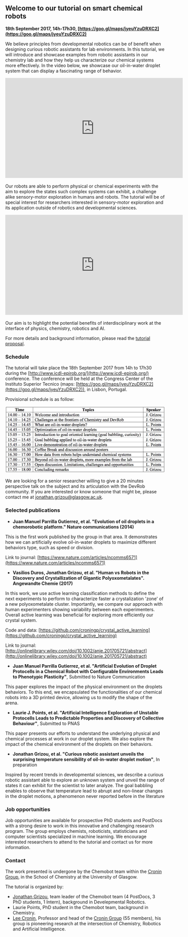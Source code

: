 ## Welcome to our tutorial on smart chemical robots

**18th September 2017, 14h-17h30, [https://goo.gl/maps/jyeuYzuDRXC2](https://goo.gl/maps/jyeuYzuDRXC2)** 

We believe principles from developmental robotics can be of benefit when designing curious robotic assistants for lab environments. In this tutorial, we will introduce and showcase examples from robotic assistants in our chemistry lab and how they help us characterize our chemical systems more effectively. In the video below, we showcase our oil-in-water droplet system that can display a fascinating range of behavior.

<iframe width="560" height="315" src="https://www.youtube.com/embed/OX7gyfxVER0?autoplay=1&loop=1&playlist=OX7gyfxVER0" frameborder="0" allowfullscreen></iframe>

Our robots are able to perform physical or chemical experiments with the aim to explore the states such complex systems can exhibit, a challenge alike sensory-motor exploration in humans and robots. The tutorial will be of special interest for researchers interested in sensory-motor exploration and its application outside of robotics and developmental sciences.

<iframe width="560" height="315" src="https://www.youtube.com/embed/Y90bIfJnusY?autoplay=1&loop=1&playlist=Y90bIfJnusY" frameborder="0" allowfullscreen></iframe>

Our aim is to highlight the potential benefits of interdisciplinary work at the interface of physics, chemistry, robotics and AI.

For more details and background information, please read the [tutorial proposal](tutorial_proposal_final.pdf).

### Schedule

The tutorial will take place the 18th September 2017 from 14h to 17h30 during the [http://www.icdl-epirob.org/](http://www.icdl-epirob.org/) conference. The conference will be held at the Congress Center of the Instituto Superior Tecnico (maps: [https://goo.gl/maps/jyeuYzuDRXC2](https://goo.gl/maps/jyeuYzuDRXC2)), in Lisbon, Portugal.  

Provisional schedule is as follow:

<img src="schedule.png" alt="schedule">

We are looking for a senior researcher willing to give a 20 minutes perspective talk on the subject and its articulation with the DevRob community. If you are interested or know someone that might be, please contact me at <a href= "jonathan.grizou@glasgow.ac.uk">jonathan.grizou@glasgow.ac.uk</a>.

### Selected publications

- **Juan Manuel Parrilla Gutierrez, et al. "Evolution of oil droplets in a chemorobotic platform." Nature communications (2014)**

This is the first work published by the group in that area. It demonstrates how we can artificially evolve oil-in-water droplets to maximize different behaviors type, such as speed or division.

Link to journal: [https://www.nature.com/articles/ncomms6571](https://www.nature.com/articles/ncomms6571)

- **Vasilios Duros, Jonathan Grizou, et al. "Human vs Robots in the Discovery and Crystallization of Gigantic Polyoxometalates". Angewandte Chemie (2017)**

In this work, we use active learning classification methods to define the next experiments to perform to characterize faster a crystalization 'zone' of a new polyoxometalate cluster. Importantly, we compare our approach with human experimenters showing variability between each experimenters. Overall active learning was beneficial for exploring more efficiently our crystal system.

Code and data: [https://github.com/croningp/crystal_active_learning](https://github.com/croningp/crystal_active_learning)

Link to journal: [http://onlinelibrary.wiley.com/doi/10.1002/anie.201705721/abstract](http://onlinelibrary.wiley.com/doi/10.1002/anie.201705721/abstract)

- **Juan Manuel Parrilla Gutierrez, et al. "Artificial Evolution of Droplet Protocells in a Chemical Robot with Configurable Environments Leads to Phenotypic Plasticity"**, Submitted to Nature Communication

This paper explores the impact of the physical environment on the droplets behaviors. To this end, we encapsulated the functionalities of our chemical robots into a 3D printed device, allowing us to modify the shape of the arena.

- **Laurie J. Points, et al. "Artificial Intelligence Exploration of Unstable Protocells Leads to Predictable Properties and Discovery of Collective Behaviour"**, Submitted to PNAS

This paper presents our efforts to understand the underlying physical and chemical processes at work in our droplet system. We also explore the impact of the chemical environment of the droplets on their behaviors.

- **Jonathan Grizou, et al. "Curious robotic assistant unveils the surprising temperature sensibility of oil-in-water droplet motion"**, In preparation

Inspired by recent trends in developmental sciences, we describe a curious robotic assistant able to explore an unknown system and unveil the range of states it can exhibit for the scientist to later analyze. The goal babbling enables to observe that temperature lead to abrupt and non-linear changes in the droplet motions, a phenomenon never reported before in the literature

### Job opportunities

Job opportunities are available for prospective PhD students and PostDocs with a strong desire to work in this innovative and challenging research program. The group employs chemists, roboticists, statisticians and computer scientists specialized in machine learning. We encourage interested researchers to attend to the tutorial and contact us for more information.

### Contact

The work presented is undergone by the Chemobot team within the [Cronin Group](http://www.chem.gla.ac.uk/cronin/), in the School of Chemistry at the University of Glasgow.

The tutorial is organized by:

- [Jonathan Grizou](http://jgrizou.com/), team leader of the Chemobot team (4 PostDocs, 3 PhD students, 1 Intern), background in Develepmental Robotics.
- Laurie Points, PhD student in the Chemobot team, background in Chemistry.
- [Lee Cronin](http://www.chem.gla.ac.uk/cronin/members/Lee/), Professor and head of the [Cronin Group](http://www.chem.gla.ac.uk/cronin/) (55 members), his group is pioneering research at the intersection of Chemistry, Robotics and Artificial Intelligence.
